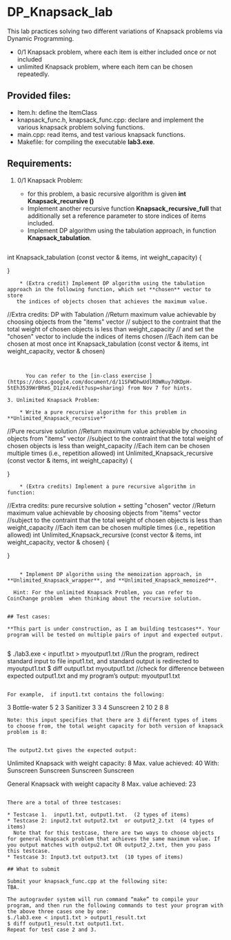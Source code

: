 # DP_Knapsack_lab

This lab practices solving two different variations of Knapsack problems via Dynamic Programming.
 * 0/1 Knapsack problem, where each item is either included once or not included
 * unlimited Knapsack problem, where each item can be chosen repeatedly.

## Provided files:
  * Item.h: define the ItemClass
  * knapsack_func.h, knapsack_func.cpp: declare and implement the various knapsack problem solving functions.
  * main.cpp: read items, and test various knapsack functions.
  * Makefile: for compiling the executable **lab3.exe**.

## Requirements:

1. 0/1 Knapsack Problem:
   
    * for this problem, a basic recursive algorithm is given **int Knapsack_recursive ()**
    * Implement another recursive function **Knapsack_recursive_full** that additionally set a reference parameter to store indices of items included.
    * Implement DP algorithm using the tabulation approach, in function **Knapsack_tabulation**.
   ```
int Knapsack_tabulation (const vector<Item> & items, int weight_capacity)
{

}
```
    * (Extra credit) Implement DP algorithm using the tabulation approach in the following function, which set **chosen** vector to store
   the indices of objects chosen that achieves the maximum value.
```
//Extra credits: DP with Tabulation
//Return maximum value achievable by choosing objects from the "items" vector 
// subject to the contraint that the total weight of chosen objects is less than weight_capacity
// and set the "chosen" vector to include the indices of items chosen 
//Each item can be chosen at most once 
int Knapsack_tabulation (const vector<Item> & items, int weight_capacity, vector<int> & chosen)
```


      You can refer to the [in-class exercise ](https://docs.google.com/document/d/11SFWDhwUdlROWRuy7dKDpH-5tEh3539WrBRmS_D1zz4/edit?usp=sharing) from Nov 7 for hints. 

3. Unlimited Knapsack Problem:
   
    * Write a pure recursive algorithm for this problem in **Unlimited_Knapsack_recursive**
```
//Pure recursive solution 
//Return maximum value achievable by choosing objects from "items" vector 
//subject to the contraint that the total weight of chosen objects is less than weight_capacity
//Each item can be chosen multiple times (i.e., repetition allowed) 
int Unlimited_Knapsack_recursive (const vector<Item> & items, int weight_capacity)
{

}
```
    * (Extra credits) Implement a pure recursive algorithm in function:
```
//Extra credits: pure recursive solution + setting "chosen" vector 
//Return maximum value achievable by choosing objects from "items" vector 
//subject to the contraint that the total weight of chosen objects is less than weight_capacity
//Each item can be chosen multiple times (i.e., repetition allowed) 
int Unlimited_Knapsack_recursive (const vector<Item> & items, int weight_capacity, vector<int> & chosen)
{

}
```
      
    * Implement DP algorithm using the memoization approach, in **Unlimited_Knapsack_wrapper**, and **Unlimited_Knapsack_memoized**.

  Hint: For the unlimited Knapsack Problem, you can refer to CoinChange problem  when thinking about the recursive solution.    


## Test cases:

**This part is under construction, as I am building testcases**. Your program will be tested on multiple pairs of input and expected output. 
 
 ```
  $ ./lab3.exe < input1.txt > myoutput1.txt  //Run the program, redirect standard input to file input1.txt, and standard output is redirected to myoutput1.txt 
  $ diff output1.txt myoutput1.txt   //check for difference between expected output1.txt and my program’s output: myoutput1.txt 
 ```

For example,  if input1.txt contains the following: 
```
3
Bottle-water 5 2 3 
Sanitizer 3 3 4
Sunscreen 2 10 2 
8
8
```
Note: this input specifies that there are 3 different types of items to choose from, the total weight capacity for both version of knapsack problem is 8: 


The output2.txt gives the expected output:
```
Unlimited Knapsack with weight capacity: 8
Max. value achieved: 40
With: Sunscreen Sunscreen Sunscreen Sunscreen 

General Knapsack with weight capacity 8
Max. value achieved: 23
```

There are a total of three testcases:

* Testcase 1.  input1.txt, output1.txt.  (2 types of items) 
* Testcase 2: input2.txt output2.txt  or output2_2.txt  (4 types of items) 
  Note that for this testcase, there are two ways to choose objects for general Knapsack problem that achieves the same maximum value. If you output matches with outpu2.txt OR output2_2.txt, then you pass this testcase. 
* Testcase 3: Input3.txt output3.txt  (10 types of items)

## What to submit 

Submit your knapsack_func.cpp at the following site:
TBA.

The autogravder system will run command “make” to compile your program, and then run the following commands to test your program with the above three cases one by one: 
$./lab3.exe < input1.txt > output1_result.txt 
$ diff output1_result.txt output1.txt. 
Repeat for test case 2 and 3. 
